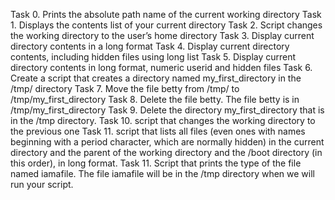 Task 0. Prints the absolute path name of the current working directory
Task 1. Displays the contents list of your current directory
Task 2. Script changes the working directory to the user’s home directory
Task 3. Display current directory contents in a long format
Task 4. Display current directory contents, including hidden files using long list
Task 5. Display current directory contents in long format, numeric userid and hidden files
Task 6. Create a script that creates a directory named my_first_directory in the /tmp/ directory
Task 7. Move the file betty from /tmp/ to /tmp/my_first_directory
Task 8. Delete the file betty. The file betty is in /tmp/my_first_directory
Task 9. Delete the directory my_first_directory that is in the /tmp directory.
Task 10. script that changes the working directory to the previous one
Task 11. script that lists all files (even ones with names beginning with a period character, which are normally hidden) in the current directory and the parent of the working directory and the /boot directory (in this order), in long format.
Task 11. Script that prints the type of the file named iamafile. The file iamafile will be in the /tmp directory when we will run your script.
